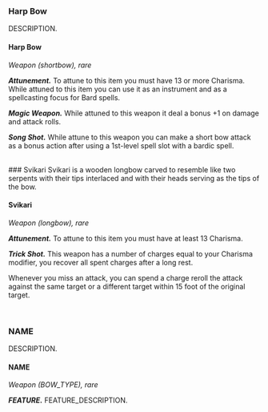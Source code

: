 


### Harp Bow
DESCRIPTION.

#### Harp Bow
*Weapon (shortbow), rare*

***Attunement.*** To attune to this item you must have 13 or more Charisma. While attuned to this item you can use it as an instrument and as a spellcasting focus for Bard spells.

***Magic Weapon.*** While attuned to this weapon it deal a bonus +1 on damage and attack rolls.

***Song Shot.*** While attune to this weapon you can make a short bow attack as a bonus action after using a 1st-level spell slot with a bardic spell.

<br>
### Svikari
Svikari is a wooden longbow carved to resemble like two serpents with their tips interlaced and with their heads serving as the tips of the bow. 

#### Svikari
*Weapon (longbow), rare*

***Attunement.*** To attune to this item you must have at least 13 Charisma.

***Trick Shot.*** This weapon has a number of charges equal to your Charisma modifier, you recover all spent charges after a long rest.

Whenever you miss an attack, you can spend a charge reroll the attack against the same target or a different target within 15 foot of the original target.

<br>

### NAME
DESCRIPTION.

#### NAME
*Weapon (BOW_TYPE), rare*

***FEATURE.*** FEATURE_DESCRIPTION.

<br>
